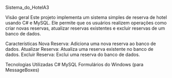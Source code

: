 Sistema_do_HotelA3

Visão geral
Este projeto implementa um sistema simples de reserva de hotel usando C# e MySQL. Ele permite que os usuários realizem operações como criar novas reservas, atualizar reservas existentes e excluir reservas de um banco de dados.



Características
Nova Reserva: Adiciona uma nova reserva ao banco de dados.
Atualizar Reserva: Atualiza uma reserva existente no banco de dados.
Excluir Reserva: Exclui uma reserva do banco de dados.

Tecnologias Utilizadas
C#
MySQL
Formulários do Windows (para MessageBoxes)
